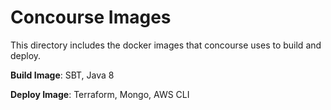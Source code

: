# Concourse Images

This directory includes the docker images that concourse uses to build and deploy.
 
**Build Image**: SBT, Java 8

**Deploy Image**: Terraform, Mongo, AWS CLI